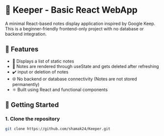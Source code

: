 # 📝 Keeper - Basic React WebApp

A minimal React-based notes display application inspired by Google Keep. This is a beginner-friendly frontend-only project with no database or backend integration.

## 🚀 Features

- 📄 Displays a list of static notes
- 🧠 Notes are rendered through useState and gets deleted after refreshing
- ✔️ input or deletion of notes
- 🌐 No backend or database connectivity (Notes are not stored permanently)
- ⚛️ Built using React and functional components

## 🚀 Getting Started

### 1. Clone the repository

```bash
git clone https://github.com/shamak24/Keeper.git
